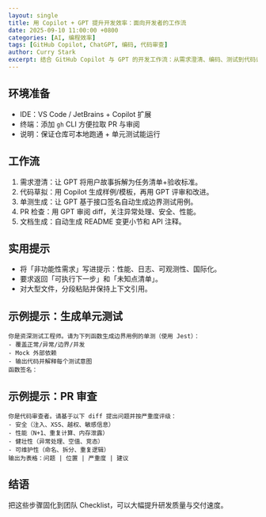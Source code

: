 ```yaml
---
layout: single
title: 用 Copilot + GPT 提升开发效率：面向开发者的工作流
date: 2025-09-10 11:00:00 +0800
categories: [AI, 编程效率]
tags: [GitHub Copilot, ChatGPT, 编码, 代码审查]
author: Curry Stark
excerpt: 结合 GitHub Copilot 与 GPT 的开发工作流：从需求澄清、编码、测试到代码评审与文档生成。
---
```


## 环境准备
- IDE：VS Code / JetBrains + Copilot 扩展
- 终端：添加 `gh` CLI 方便拉取 PR 与审阅
- 说明：保证仓库可本地跑通 + 单元测试能运行

## 工作流
1) 需求澄清：让 GPT 将用户故事拆解为任务清单+验收标准。
2) 代码草拟：用 Copilot 生成样例/模板，再用 GPT 评审和改进。
3) 单测生成：让 GPT 基于接口签名自动生成边界测试用例。
4) PR 检查：用 GPT 审阅 diff，关注异常处理、安全、性能。
5) 文档生成：自动生成 README 变更小节和 API 注释。

## 实用提示
- 将「非功能性需求」写进提示：性能、日志、可观测性、国际化。
- 要求返回「可执行下一步」和「未知点清单」。
- 对大型文件，分段粘贴并保持上下文引用。

## 示例提示：生成单元测试
```text
你是资深测试工程师。请为下列函数生成边界用例的单测（使用 Jest）：
- 覆盖正常/异常/边界/并发
- Mock 外部依赖
- 输出代码并解释每个测试意图
函数签名：
```

## 示例提示：PR 审查
```text
你是代码审查者。请基于以下 diff 提出问题并按严重度评级：
- 安全（注入、XSS、越权、敏感信息）
- 性能（N+1、重复计算、内存泄露）
- 健壮性（异常处理、空值、竞态）
- 可维护性（命名、拆分、重复逻辑）
输出为表格：问题 | 位置 | 严重度 | 建议
```

## 结语
把这些步骤固化到团队 Checklist，可以大幅提升研发质量与交付速度。 